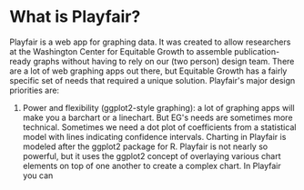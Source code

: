 # What is Playfair?

Playfair is a web app for graphing data. It was created to allow researchers at the Washington Center for Equitable Growth to assemble publication-ready graphs without having to rely on our (two person) design team. There are a lot of web graphing apps out there, but Equitable Growth has a fairly specific set of needs that required a unique solution. Playfair's major design priorities are:
1. Power and flexibility (ggplot2-style graphing): a lot of graphing apps will make you a barchart or a linechart. But EG's needs are sometimes more technical. Sometimes we need a dot plot of coefficients from a statistical model with lines indicating confidence intervals. Charting in Playfair is modeled after the ggplot2 package for R. Playfair is not nearly so powerful, but it uses the ggplot2 concept of overlaying various chart elements on top of one another to create a complex chart. In Playfair you can 
